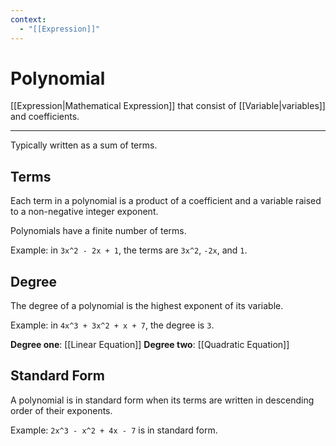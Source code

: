 ```yaml
---
context:
  - "[[Expression]]"
---
```


# Polynomial

[[Expression|Mathematical Expression]] that consist of [[Variable|variables]] and coefficients.

---

Typically written as a sum of terms.

## Terms

Each term in a polynomial is a product of a coefficient and a variable raised to a non-negative integer exponent.

Polynomials have a finite number of terms.

Example: in `3x^2 - 2x + 1`, the terms are `3x^2`, `-2x`, and `1`.

## Degree

The degree of a polynomial is the highest exponent of its variable.

Example: in `4x^3 + 3x^2 + x + 7`, the degree is `3`.

**Degree one**: [[Linear Equation]]
**Degree two**: [[Quadratic Equation]]

## Standard Form

A polynomial is in standard form when its terms are written in descending order of their exponents.

Example: `2x^3 - x^2 + 4x - 7` is in standard form.
